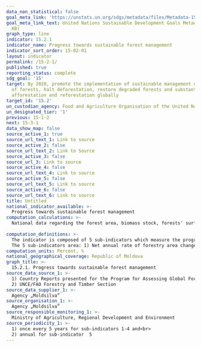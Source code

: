 ```yaml
---
data_non_statistical: false
goal_meta_link: 'https://unstats.un.org/sdgs/metadata/files/Metadata-15-02-01.pdf '
goal_meta_link_text: United Nations Sustainable Development Goals Metadata (PDF 756
  KB)
graph_type: line
indicator: 15.2.1
indicator_name: Progress towards sustainable forest management
indicator_sort_order: 15-02-01
layout: indicator
permalink: /15-2-1/
published: true
reporting_status: complete
sdg_goal: '15'
target: By 2020, promote the implementation of sustainable management of all types
  of forests, halt deforestation, restore degraded forests and substantially increase
  afforestation and reforestation globally
target_id: '15.2'
un_custodian_agency: Food and Agriculture Organisation of the United Nations (FAO)
un_designated_tier: '1'
previous: 15-1-2
next: 15-3-1
data_show_map: false
source_active_1: true
source_url_text_1: Link to source
source_active_2: false
source_url_text_2: Link to Source
source_active_3: false
source_url_3: Link to source
source_active_4: false
source_url_text_4: Link to source
source_active_5: false
source_url_text_5: Link to source
source_active_6: false
source_url_text_6: Link to source
title: Untitled
national_indicator_available: >-
  Progress towards sustainable forest management
computation_calculations: >-
  National data regarding the forest area, biomass stock, forests' surfaces in the protected areas and forestry area in the management plan are reported directly by countries to FAO for the pre-established years of reference. Based on the data reported by the country, FAO makes estimates at the country level for the rate of net change of forestry area using the formula of compound interest. The proportion of the forest surface in the protected area and in the management plan is calculated using the reported areas and official surface of the FAOSTAT land for the year of reference 2015. The data regarding the forestry area within a certification system for forest management, independently verified, are reported to FAO by the central offices of the respective forestry certification scheme, which adjusts together the figures so as to eliminate any double accounting.<br> 
  
computation_definitions: >-
  The indicator is composed of 5 sub-indicators which measure the progress towards all these dimensions of sustainable forest management. The environmental values related to forests are covered by three sub-indicators focused on extension of the forestry area, biomass in the forests' area, and protection and maintenance of biological diversity and cultural, natural, and associated resources. Social and economic values of forests are reconciled with the environmental values via sustainable management plans. The sub-indicator offers an additional qualification for forest areas' management, by assessing the areas which are verified independently for observing a set of national and international standards.<br> 
  The 5 sub-indicators area: 1) Net annual rate of forestry area change; 2) Reserves above-ground biomass in forests; 3) Proportion of forestry area situated in the legally established protection areas; 4) Proportion of forestry area in line with the long-term forests' management plan; 5) Forestry area within forests' management certification system, verified independently 
computation_units: Percent, %
national_geographical_coverage: Republic of Moldova
graph_title: >-
  15.2.1. Progress towards sustainable forest management 
source_data_source_1: >-
  1) Country Reports presented for the Program for Assessing Global Forestry Resources (FRA) of FAO<br> 
  2) UNCE/FAO Forestry and Timber Section
source_data_supplier_1: >-
  Agency „Moldsilva”
source_organisation_1: >-
  Agency „Moldsilva”
source_responsible_monitoring_1: >-
  Ministry of Agriculture, Regional Development and Environment
source_periodicity_1: >-
  1) once every 5 years for sub-indicators 1-4 and<br> 
  2) annual for sub-indicator  5
---
```

